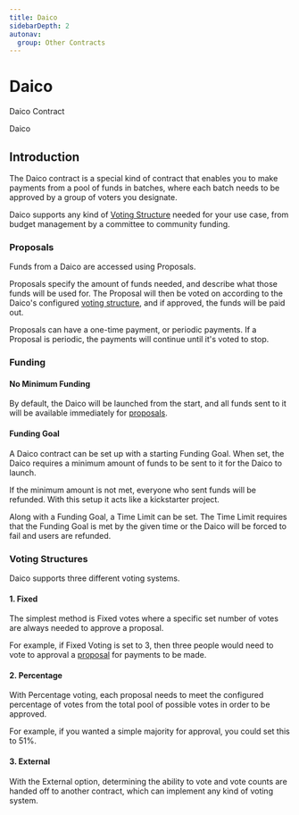 ```yaml
---
title: Daico
sidebarDepth: 2
autonav:
  group: Other Contracts
---
```


# Daico

<Deployer code="i8h439">Daico Contract</Deployer>

<Dapp url="https://app.blockwell.ai/daico">Daico</Dapp>

## Introduction

The Daico contract is a special kind of contract that enables you to make
payments from a pool of funds in batches, where each batch needs to be
approved by a group of voters you designate.

Daico supports any kind of [Voting Structure](#voting-structures) needed for
your use case, from budget management by a committee to community funding.

### Proposals

Funds from a Daico are accessed using Proposals.

Proposals specify the amount of funds needed, and describe what those funds
will be used for. The Proposal will then be voted on according to the Daico's
configured [voting structure](#voting-structures), and if approved, the funds
will be paid out.

Proposals can have a one-time payment, or periodic payments. If a Proposal is
periodic, the payments will continue until it's voted to stop.

### Funding

#### No Minimum Funding

By default, the Daico will be launched from the start, and all
funds sent to it will be available immediately for [proposals](#proposals).

#### Funding Goal

A Daico contract can be set up with a starting Funding Goal. When set, the
Daico requires a minimum amount of funds to be sent to it for the Daico
to launch.

If the minimum amount is not met, everyone who sent funds will be refunded.
With this setup it acts like a kickstarter project.

Along with a Funding Goal, a Time Limit can be set. The Time Limit requires
that the Funding Goal is met by the given time or the Daico will be forced
to fail and users are refunded.


### Voting Structures

Daico supports three different voting systems.

#### 1. Fixed

The simplest method is Fixed votes where a specific set number of votes are always
needed to approve a proposal.

For example, if Fixed Voting is set to 3, then three people would need to vote
to approval a [proposal](#proposals) for payments to be made.

#### 2. Percentage

With Percentage voting, each proposal needs to meet the configured percentage of
votes from the total pool of possible votes in order to be approved.

For example, if you wanted a simple majority for approval, you could set this to
51%.

#### 3. External

With the External option, determining the ability to vote and vote counts are
handed off to another contract, which can implement any kind of voting system.

